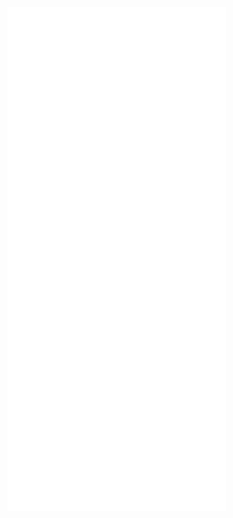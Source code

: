 [<img width="390" src="https://github.com/st860923/metrics/blob/master/github-metrics.svg">](https://www.xn--8c2a.tw/)
